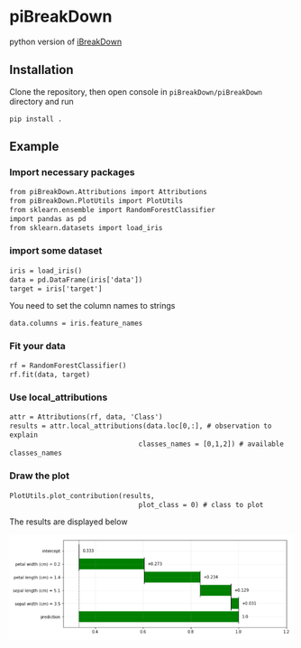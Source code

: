 # piBreakDown
python version of [iBreakDown](https://github.com/ModelOriented/iBreakDown)

## Installation

Clone the repository, then open console in `piBreakDown/piBreakDown` directory and run

```
pip install . 
```

## Example

### Import necessary packages

```
from piBreakDown.Attributions import Attributions
from piBreakDown.PlotUtils import PlotUtils
from sklearn.ensemble import RandomForestClassifier
import pandas as pd
from sklearn.datasets import load_iris
```

### import some dataset

```
iris = load_iris()
data = pd.DataFrame(iris['data'])
target = iris['target']
```

You need to set the column names to strings

```
data.columns = iris.feature_names
```

### Fit your data

```
rf = RandomForestClassifier()
rf.fit(data, target)
```

### Use local_attributions

```
attr = Attributions(rf, data, 'Class')
results = attr.local_attributions(data.loc[0,:], # observation to explain
                                classes_names = [0,1,2]) # available classes_names
```

### Draw the plot

```
PlotUtils.plot_contribution(results, 
                                plot_class = 0) # class to plot
```

The results are displayed below

![images/example_iris.PNG](images/example_iris.PNG)
